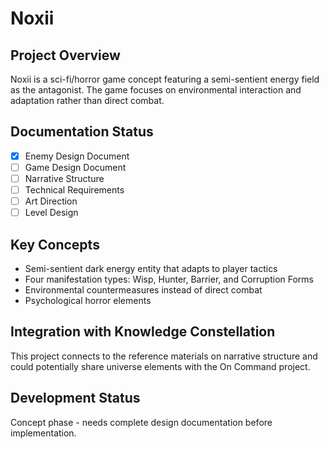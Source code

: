 # Noxii

## Project Overview
Noxii is a sci-fi/horror game concept featuring a semi-sentient energy field as the antagonist. The game focuses on environmental interaction and adaptation rather than direct combat.

## Documentation Status
- [x] Enemy Design Document
- [ ] Game Design Document
- [ ] Narrative Structure
- [ ] Technical Requirements
- [ ] Art Direction
- [ ] Level Design

## Key Concepts
- Semi-sentient dark energy entity that adapts to player tactics
- Four manifestation types: Wisp, Hunter, Barrier, and Corruption Forms
- Environmental countermeasures instead of direct combat
- Psychological horror elements

## Integration with Knowledge Constellation
This project connects to the reference materials on narrative structure and could potentially share universe elements with the On Command project.

## Development Status
Concept phase - needs complete design documentation before implementation.